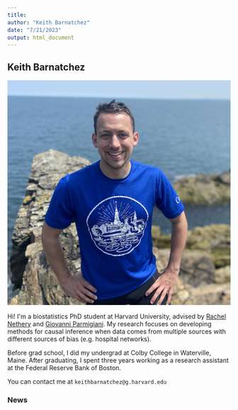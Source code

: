 ```yaml
---
title: 
author: "Keith Barnatchez"
date: "7/21/2023"
output: html_document
---
```




## Keith Barnatchez


<p align="center">
  <img src="files/web-photo.png"> 
</p>
<!-- ![](files/web-photo.png) -->

Hi! I'm a biostatistics PhD student at Harvard University, advised by [Rachel Nethery](https://scholar.harvard.edu/rnethery/home) and [Giovanni Parmigiani](https://scholar.harvard.edu/parmigiani). My research focuses on developing methods for causal inference when data comes from multiple sources with different sources of bias (e.g. hospital networks). 

Before grad school, I did my undergrad at Colby College in Waterville, Maine. After graduating, I spent three years working as a research assistant at the Federal Reserve Bank of Boston.

You can contact me at `keithbarnatchez@g.harvard.edu`

### News
